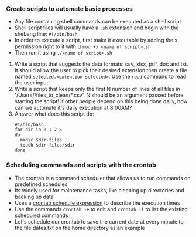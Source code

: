 ### Create scripts to automate basic processes
* Any file containing shell commands can be executed as a shell script
* Shell script files will usually have a `.sh` extension and begin with the shebang line: `#!/bin/bash`
* In order to execute a script, first make it executable by adding the x permission right to it with `chmod +x <name of script>.sh`
* Then run it using `./<name of script>.sh`

1. Write a script that suggests the data formats: csv, xlsx, pdf, doc and txt. It should allow the user to pick their desired extension then create a file named `selected.<extension selected>`. Use the `read` command to read the user input!
2. Write a script that keeps only the first N number of lines of all files in '/Users/<myusername>/files_to_clean/*.csv'. N should be an argument passed before starting the script! If other people depend on this being done daily, how can we automate it's daily execution at 8:00AM? 
3. Answer what does this script do:
   ```
   #!/bin/bash
   for dir in 0 1 2 S
   do
     mkdir $dir-files
     touch $dir-files/$dir
   done
   ```

### Scheduling commands and scripts with the crontab
* The crontab is a command scheduler that allows us to run commands on predefined schedules
* Its widely used for maintenance tasks, like cleaning up directories and backing up data
* Uses a [crontab schedule expression](https://crontab.guru/) to describe the execution times
* Use the commands `crontab -e` to edit and `crontab -l` to list the existing scheduled commands
* Let's schedule our crontab to save the current date at every minute to the file dates.txt on the home directory as an example
